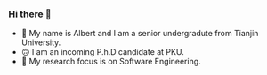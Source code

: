 ### Hi there 👋
- 🥳 My name is Albert and I am a senior undergradute from Tianjin University.
- 🙃 I am an incoming P.h.D candidate at PKU.
- 🔭 My research focus is on Software Engineering.
